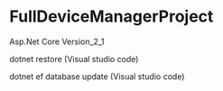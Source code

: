 # FullDeviceManagerProject

Asp.Net Core Version_2_1

dotnet restore (Visual studio code)

dotnet ef database update (Visual studio code)
